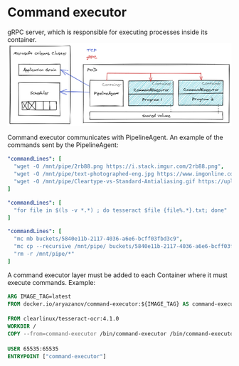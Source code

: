 # Command executor
gRPC server, which is responsible for executing processes inside its container. 
![diagram](diagrams/diagram.png)

Command executor communicates with PipelineAgent. An example of the commands sent by the PipelineAgent:
```yaml
"commandLines": [
  "wget -O /mnt/pipe/2rb88.png https://i.stack.imgur.com/2rb88.png",
  "wget -O /mnt/pipe/text-photographed-eng.jpg https://www.imgonline.com.ua/examples/text-photographed-eng.jpg",
  "wget -O /mnt/pipe/Cleartype-vs-Standard-Antialiasing.gif https://upload.wikimedia.org/wikipedia/commons/b/b8/Cleartype-vs-Standard-Antialiasing.gif"
]
```

```yaml
"commandLines": [
  "for file in $(ls -v *.*) ; do tesseract $file {file%.*}.txt; done"
]
```

```yaml
"commandLines": [
  "mc mb buckets/5840e11b-2117-4036-a6e6-bcff03fbd3c9",
  "mc cp --recursive /mnt/pipe/ buckets/5840e11b-2117-4036-a6e6-bcff03fbd3c9",
  "rm -r /mnt/pipe/*"
]
```

A command executor layer must be added to each Container where it must execute commands. Example:
```Dockerfile
ARG IMAGE_TAG=latest
FROM docker.io/aryazanov/command-executor:${IMAGE_TAG} AS command-executor

FROM clearlinux/tesseract-ocr:4.1.0
WORKDIR /
COPY --from=command-executor /bin/command-executor /bin/command-executor

USER 65535:65535
ENTRYPOINT ["command-executor"]
```

